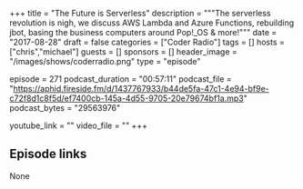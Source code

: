 +++
title = "The Future is Serverless"
description = """The serverless revolution is nigh, we discuss AWS Lambda and Azure Functions, rebuilding jbot, basing the business computers around Pop!_OS & more!"""
date = "2017-08-28"
draft = false
categories = ["Coder Radio"]
tags = []
hosts = ["chris","michael"]
guests = []
sponsors = []
header_image = "/images/shows/coderradio.png"
type = "episode"

episode = 271
podcast_duration = "00:57:11"
podcast_file = "https://aphid.fireside.fm/d/1437767933/b44de5fa-47c1-4e94-bf9e-c72f8d1c8f5d/ef7400cb-145a-4d55-9705-20e79674bf1a.mp3"
podcast_bytes = "29563976"

youtube_link = ""
video_file = ""
+++

## Episode links

None

